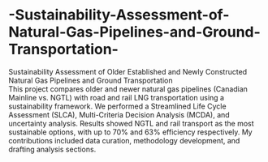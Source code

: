 # -Sustainability-Assessment-of-Natural-Gas-Pipelines-and-Ground-Transportation-
 Sustainability Assessment of Older Established and Newly Constructed Natural Gas  Pipelines and Ground Transportation  
This project compares older and newer natural gas pipelines (Canadian Mainline vs. NGTL) with road and rail LNG transportation using a sustainability framework. We performed a Streamlined Life Cycle Assessment (SLCA), Multi-Criteria Decision Analysis (MCDA), and uncertainty analysis. Results showed NGTL and rail transport as the most sustainable options, with up to 70% and 63% efficiency respectively. My contributions included data curation, methodology development, and drafting analysis sections.
